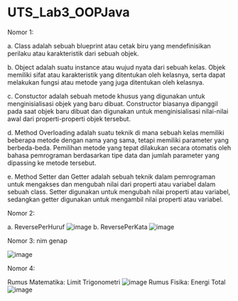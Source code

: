# UTS_Lab3_OOPJava
Nomor 1:

a.	Class adalah sebuah blueprint atau cetak biru yang mendefinisikan perilaku atau karakteristik dari sebuah objek. 

b.	Object adalah suatu instance atau wujud nyata dari sebuah kelas. Objek memiliki sifat atau karakteristik yang ditentukan oleh kelasnya, serta dapat melakukan fungsi atau metode yang juga ditentukan oleh kelasnya. 

c.	Constuctor adalah sebuah metode khusus yang digunakan untuk menginisialisasi objek yang baru dibuat. Constructor biasanya dipanggil pada saat objek baru dibuat dan digunakan untuk menginisialisasi nilai-nilai awal dari properti-properti objek tersebut. 

d.	Method Overloading adalah suatu teknik di mana sebuah kelas memiliki beberapa metode dengan nama yang sama, tetapi memiliki parameter yang berbeda-beda. Pemilihan metode yang tepat dilakukan secara otomatis oleh bahasa pemrograman berdasarkan tipe data dan jumlah parameter yang dipassing ke metode tersebut. 

e.	Method Setter dan Getter adalah sebuah teknik dalam pemrograman untuk mengakses dan mengubah nilai dari properti atau variabel dalam sebuah class. Setter digunakan untuk mengubah nilai properti atau variabel, sedangkan getter digunakan untuk mengambil nilai properti atau variabel.


Nomor 2:

  a. ReversePerHuruf
  ![image](https://user-images.githubusercontent.com/114595104/236164636-0cad1980-31cf-4f11-bb7a-f2eec58df03f.png)
  b. ReversePerKata
  ![image](https://user-images.githubusercontent.com/114595104/236164949-aa4d9e3e-d9f8-4047-a50e-1559eeb73d77.png)


Nomor 3: nim genap

![image](https://user-images.githubusercontent.com/114595104/236165376-b3a46720-2326-40db-af5b-e593b0632d15.png)


Nomor 4: 

  Rumus Matematika: Limit Trigonometri
  ![image](https://user-images.githubusercontent.com/114595104/236225618-336f2ccf-bc73-443c-915f-d17ca8182266.png)
  Rumus Fisika: Energi Total
  ![image](https://user-images.githubusercontent.com/114595104/236226113-05cc59d2-1f3f-4ab6-a2da-ec410973468a.png)


